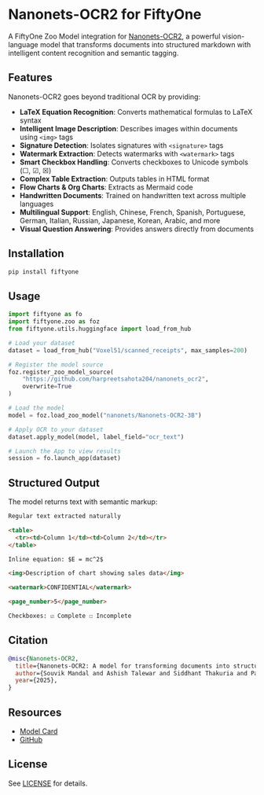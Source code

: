 # Nanonets-OCR2 for FiftyOne

A FiftyOne Zoo Model integration for [Nanonets-OCR2](https://huggingface.co/nanonets/Nanonets-OCR2-3B), a powerful vision-language model that transforms documents into structured markdown with intelligent content recognition and semantic tagging.

## Features

Nanonets-OCR2 goes beyond traditional OCR by providing:

- **LaTeX Equation Recognition**: Converts mathematical formulas to LaTeX syntax
- **Intelligent Image Description**: Describes images within documents using `<img>` tags
- **Signature Detection**: Isolates signatures with `<signature>` tags
- **Watermark Extraction**: Detects watermarks with `<watermark>` tags
- **Smart Checkbox Handling**: Converts checkboxes to Unicode symbols (☐, ☑, ☒)
- **Complex Table Extraction**: Outputs tables in HTML format
- **Flow Charts & Org Charts**: Extracts as Mermaid code
- **Handwritten Documents**: Trained on handwritten text across multiple languages
- **Multilingual Support**: English, Chinese, French, Spanish, Portuguese, German, Italian, Russian, Japanese, Korean, Arabic, and more
- **Visual Question Answering**: Provides answers directly from documents

## Installation

```bash
pip install fiftyone
```

## Usage

```python
import fiftyone as fo
import fiftyone.zoo as foz
from fiftyone.utils.huggingface import load_from_hub

# Load your dataset
dataset = load_from_hub("Voxel51/scanned_receipts", max_samples=200)

# Register the model source
foz.register_zoo_model_source(
    "https://github.com/harpreetsahota204/nanonets_ocr2",
    overwrite=True
)

# Load the model
model = foz.load_zoo_model("nanonets/Nanonets-OCR2-3B")

# Apply OCR to your dataset
dataset.apply_model(model, label_field="ocr_text")

# Launch the App to view results
session = fo.launch_app(dataset)
```

## Structured Output

The model returns text with semantic markup:

```markdown
Regular text extracted naturally

<table>
  <tr><td>Column 1</td><td>Column 2</td></tr>
</table>

Inline equation: $E = mc^2$

<img>Description of chart showing sales data</img>

<watermark>CONFIDENTIAL</watermark>

<page_number>5</page_number>

Checkboxes: ☑ Complete ☐ Incomplete
```

## Citation

```bibtex
@misc{Nanonets-OCR2,
  title={Nanonets-OCR2: A model for transforming documents into structured markdown with intelligent content recognition and semantic tagging},
  author={Souvik Mandal and Ashish Talewar and Siddhant Thakuria and Paras Ahuja and Prathamesh Juvatkar},
  year={2025},
}
```

## Resources

- [Model Card](https://huggingface.co/nanonets/Nanonets-OCR2-3B)
- [GitHub](https://github.com/harpreetsahota204/nanonets_ocr2)

## License

See [LICENSE](LICENSE) for details.
